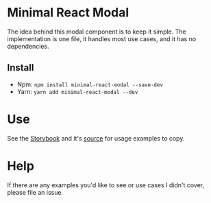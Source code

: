 # Minimal React Modal

The idea behind this modal component is to keep it simple.  The implementation is one file, it handles most use cases, and it has no dependencies.

## Install

- Npm: `npm install minimal-react-modal --save-dev`
- Yarn: `yarn add minimal-react-modal --dev`

# Use

See the [Storybook](https://benshope.github.io/minimal-react-modal) and it's [source](https://github.com/benshope/minimal-react-modal/blob/master/stories.js) for usage examples to copy.

# Help

If there are any examples you'd like to see or use cases I didn't cover, please file an issue.
